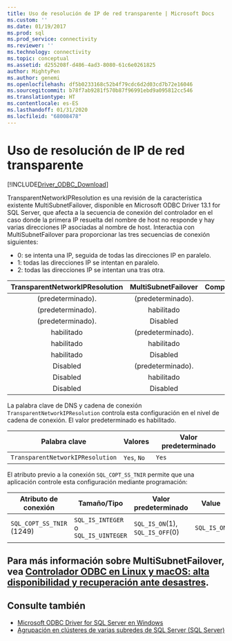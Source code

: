 ```yaml
---
title: Uso de resolución de IP de red transparente | Microsoft Docs
ms.custom: ''
ms.date: 01/19/2017
ms.prod: sql
ms.prod_service: connectivity
ms.reviewer: ''
ms.technology: connectivity
ms.topic: conceptual
ms.assetid: d255208f-d486-4ad3-8080-61c6e0261825
author: MightyPen
ms.author: genemi
ms.openlocfilehash: df5b0233168c52b4f79cdc6d2d03cd7b72e16046
ms.sourcegitcommit: b78f7ab9281f570b87f96991ebd9a095812cc546
ms.translationtype: HT
ms.contentlocale: es-ES
ms.lasthandoff: 01/31/2020
ms.locfileid: "68008478"
---
```

# <a name="using-transparent-network-ip-resolution"></a>Uso de resolución de IP de red transparente
[!INCLUDE[Driver_ODBC_Download](../../includes/driver_odbc_download.md)]

TransparentNetworkIPResolution es una revisión de la característica existente MultiSubnetFailover, disponible en Microsoft ODBC Driver 13.1 for SQL Server, que afecta a la secuencia de conexión del controlador en el caso donde la primera IP resuelta del nombre de host no responde y hay varias direcciones IP asociadas al nombre de host. Interactúa con MultiSubnetFailover para proporcionar las tres secuencias de conexión siguientes:

* 0: se intenta una IP, seguida de todas las direcciones IP en paralelo.
* 1: todas las direcciones IP se intentan en paralelo.
* 2: todas las direcciones IP se intentan una tras otra.

|TransparentNetworkIPResolution|MultiSubnetFailover|Comportamiento|
|:-:|:-:|:-:|
|(predeterminado).|(predeterminado).|0|
|(predeterminado).|habilitado|1|
|(predeterminado).|Disabled|0|
|habilitado|(predeterminado).|0|
|habilitado|habilitado|1|
|habilitado|Disabled|0|
|Disabled|(predeterminado).|2|
|Disabled|habilitado|1|
|Disabled|Disabled|2|

La palabra clave de DNS y cadena de conexión `TransparentNetworkIPResolution` controla esta configuración en el nivel de cadena de conexión. El valor predeterminado es habilitado.

Palabra clave|Valores|Valor predeterminado
-|-|-
`TransparentNetworkIPResolution`|`Yes`, `No`|`Yes`

El atributo previo a la conexión `SQL_COPT_SS_TNIR` permite que una aplicación controle esta configuración mediante programación:

Atributo de conexión|   Tamaño/Tipo|  Valor predeterminado| Value| Descripción
-|-|-|-|-
`SQL_COPT_SS_TNIR` (1249)| `SQL_IS_INTEGER` o `SQL_IS_UINTEGER`| `SQL_IS_ON`(1), `SQL_IS_OFF`(0)|`SQL_IS_ON`|Habilita o deshabilita TNIR.

<a name="for-more-information-about-multisubnetfailover-see-odbc-driver-on-linux-and-macos---high-availability-and-disaster-recovery"></a>Para más información sobre MultiSubnetFailover, vea [Controlador ODBC en Linux y macOS: alta disponibilidad y recuperación ante desastres](../../connect/odbc/linux-mac/odbc-driver-on-linux-support-for-high-availability-disaster-recovery.md).
--------------------------------------------------
## <a name="see-also"></a>Consulte también  
* [Microsoft ODBC Driver for SQL Server en Windows](../../connect/odbc/windows/microsoft-odbc-driver-for-sql-server-on-windows.md)
* [Agrupación en clústeres de varias subredes de SQL Server (SQL Server)](https://msdn.microsoft.com/library/ff878716.aspx#RelatedContent)
